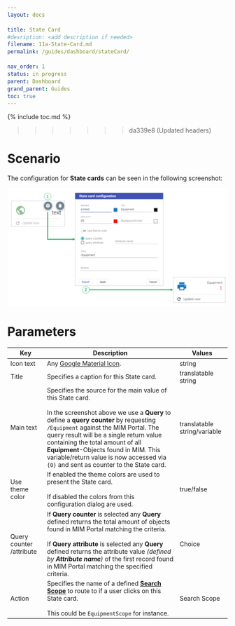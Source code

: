 ```yaml
---
layout: docs

title: State Card
#desription: <add description if needed>
filename: 11a-State-Card.md
permalink: /guides/dashboard/stateCard/

nav_order: 1
status: in progress
parent: Dashboard
grand_parent: Guides
toc: true
---
```


{% include toc.md %}

>>>>>>> da339e8 (Updated headers)
# Scenario

The configuration for **State cards** can be seen in the following screenshot:

![image.png](/img/image-58ff4294-a15f-49a6-9186-fb786e900a66.png)

# Parameters

| Key | Description | Values |
|-----|-------------|--------|
| Icon text | Any [Google Material Icon](https://fonts.google.com/icons?style=baseline). | string |
| Title | Specifies a caption for this State card. | translatable string |
| Main text | Specifies the source for the main value of this State card. <br><br>In the screenshot above we use a **Query** to define a **query counter** by requesting `/Equipment` against the MIM Portal. The query result will be a single return value containing the total amount of all **Equipment**-Objects found in MIM. This variable/return value is now accessed via `{0}` and sent as counter to the State card. | translatable string/variable |
| Use theme color | If enabled the theme colors are used to present the State card.<br><br>If disabled the colors from this configuration dialog are used. | true/false |
| Query counter /attribute | If **Query counter** is selected any **Query** defined returns the total amount of objects found in MIM Portal matching the criteria.<br><br>If **Query attribute** is selected any **Query** defined returns the attribute value _(defined by **Attribute name**)_ of the first record found in MIM Portal matching the specified criteria. | Choice |
| Action | Specifies the name of a defined [**Search Scope**](/guides/searchScopes2/) to route to if a user clicks on this State card.<br><br>This could be `EquipmentScope` for instance. | Search Scope |
